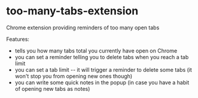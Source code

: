 # too-many-tabs-extension
Chrome extension providing reminders of too many open tabs

Features:
- tells you how many tabs total you currently have open on Chrome
- you can set a reminder telling you to delete tabs when you reach a tab limit
- you can set a tab limit -- it will trigger a reminder to delete some tabs (it won't stop you from opening new ones though)
- you can write some quick notes in the popup (in case you have a habit of opening new tabs as notes)